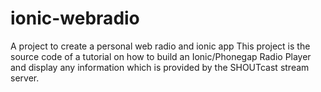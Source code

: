 # ionic-webradio
A project to create a personal web radio and ionic app
This project is the source code of a tutorial on how to build an Ionic/Phonegap Radio Player and display any information which is provided by the SHOUTcast stream server.

